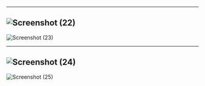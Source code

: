 
---------------------------------
![Screenshot (22)](https://user-images.githubusercontent.com/98829237/164151542-6dba4b48-1944-4d16-b661-759bf9b52901.png)
--

![Screenshot (23)](https://user-images.githubusercontent.com/98829237/164151684-daa17582-9ba0-46bd-98f7-ca8dcacec3fc.png)

---
![Screenshot (24)](https://user-images.githubusercontent.com/98829237/164151758-3e2cf8f4-cf2e-4490-a9e6-234b5589fb9e.png)
----
![Screenshot (25)](https://user-images.githubusercontent.com/98829237/164151855-393f20e8-bfd7-49d8-8e4b-50170e029eae.png)



